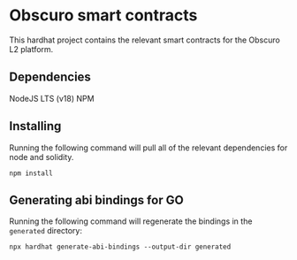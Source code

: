 # Obscuro smart contracts

This hardhat project contains the relevant smart contracts for the Obscuro L2 platform.

## Dependencies

NodeJS LTS (v18)
NPM 

## Installing

Running the following command will pull all of the relevant dependencies for node and solidity.

```shell
npm install
``` 

## Generating abi bindings for GO

Running the following command will regenerate the bindings in the `generated` directory:

```shell
npx hardhat generate-abi-bindings --output-dir generated
```